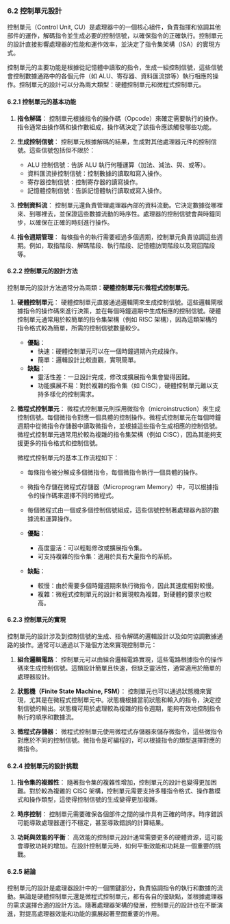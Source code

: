 ### 6.2 控制單元設計

控制單元（Control Unit, CU）是處理器中的一個核心組件，負責指揮和協調其他部件的運作，解碼指令並生成必要的控制信號，以確保指令的正確執行。控制單元的設計直接影響處理器的性能和運作效率，並決定了指令集架構（ISA）的實現方式。

控制單元的主要功能是根據從記憶體中讀取的指令，生成一組控制信號，這些信號會控制數據通路中的各個元件（如 ALU、寄存器、資料匯流排等）執行相應的操作。控制單元的設計可以分為兩大類型：硬體控制單元和微程式控制單元。

#### 6.2.1 控制單元的基本功能

1. **指令解碼**：
   控制單元根據指令的操作碼（Opcode）來確定需要執行的操作。指令通常由操作碼和操作數組成，操作碼決定了該指令應該觸發哪些功能。

2. **生成控制信號**：
   控制單元根據解碼的結果，生成對其他處理器元件的控制信號。這些信號包括但不限於：
   - ALU 控制信號：告訴 ALU 執行何種運算（加法、減法、與、或等）。
   - 資料匯流排控制信號：控制數據的讀取和寫入操作。
   - 寄存器控制信號：控制寄存器的讀寫操作。
   - 記憶體控制信號：告訴記憶體執行讀取或寫入操作。

3. **控制資料流**：
   控制單元還負責管理處理器內部的資料流動。它決定數據從哪裡來、到哪裡去，並保證這些數據流動的時序性。處理器的控制信號會與時鐘同步，以確保在正確的時刻進行操作。

4. **指令週期管理**：
   每條指令的執行需要經過多個週期，控制單元負責協調這些週期。例如，取指階段、解碼階段、執行階段、記憶體訪問階段以及寫回階段等。

#### 6.2.2 控制單元的設計方法

控制單元的設計方法通常分為兩類：**硬體控制單元**和**微程式控制單元**。

1. **硬體控制單元**：
   硬體控制單元直接通過邏輯閘來生成控制信號。這些邏輯閘根據指令的操作碼來進行決策，並在每個時鐘週期中生成相應的控制信號。硬體控制單元通常用於較簡單的指令集架構（例如 RISC 架構），因為這類架構的指令格式較為簡單，所需的控制信號數量較少。

   - **優點**：
     - 快速：硬體控制單元可以在一個時鐘週期內完成操作。
     - 簡單：邏輯設計比較直觀，實現簡單。
   - **缺點**：
     - 靈活性差：一旦設計完成，修改或擴展指令集會變得困難。
     - 功能擴展不易：對於複雜的指令集（如 CISC），硬體控制單元難以支持多樣化的控制需求。

2. **微程式控制單元**：
   微程式控制單元則採用微指令（microinstruction）來生成控制信號。每個微指令對應一個具體的控制操作。微程式控制單元在每個時鐘週期中從微指令存儲器中讀取微指令，並根據這些指令生成相應的控制信號。微程式控制單元通常用於較為複雜的指令集架構（例如 CISC），因為其能夠支援更多的指令格式和控制信號。

   微程式控制單元的基本工作流程如下：
   - 每條指令被分解成多個微指令，每個微指令執行一個具體的操作。
   - 微指令存儲在微程式存儲器（Microprogram Memory）中，可以根據指令的操作碼來選擇不同的微程式。
   - 每個微程式由一個或多個控制信號組成，這些信號控制著處理器內部的數據流和運算操作。

   - **優點**：
     - 高度靈活：可以輕鬆修改或擴展指令集。
     - 可支持複雜的指令集：適用於具有大量指令的系統。
   - **缺點**：
     - 較慢：由於需要多個時鐘週期來執行微指令，因此其速度相對較慢。
     - 複雜：微程式控制單元的設計和實現較為複雜，對硬體的要求也較高。

#### 6.2.3 控制單元的實現

控制單元的設計涉及到控制信號的生成、指令解碼的邏輯設計以及如何協調數據通路的操作。通常可以通過以下幾個方法來實現控制單元：

1. **組合邏輯電路**：
   控制單元可以由組合邏輯電路實現，這些電路根據指令的操作碼來生成控制信號。這類設計簡單且快速，但缺乏靈活性，通常適用於簡單的處理器設計。

2. **狀態機（Finite State Machine, FSM）**：
   控制單元也可以通過狀態機來實現，尤其是在微程式控制單元中。狀態機根據當前狀態和輸入的指令，決定控制信號的輸出。狀態機可用於處理較為複雜的指令週期，能夠有效地控制指令執行的順序和數據流。

3. **微程式存儲器**：
   微程式控制單元使用微程式存儲器來儲存微指令，這些微指令對應於不同的控制信號。微指令是可編程的，可以根據指令的類型選擇對應的微指令。

#### 6.2.4 控制單元的設計挑戰

1. **指令集的複雜性**：
   隨著指令集的複雜性增加，控制單元的設計也變得更加困難。對於較為複雜的 CISC 架構，控制單元需要支持多種指令格式、操作數模式和操作類型，這使得控制信號的生成變得更加複雜。

2. **時序控制**：
   控制單元需要確保各個部件之間的操作具有正確的時序。時序錯誤可能導致處理器運行不穩定，甚至導致錯誤的計算結果。

3. **功耗與效能的平衡**：
   高效能的控制單元設計通常需要更多的硬體資源，這可能會導致功耗的增加。在設計控制單元時，如何平衡效能和功耗是一個重要的挑戰。

#### 6.2.5 結論

控制單元的設計是處理器設計中的一個關鍵部分，負責協調指令的執行和數據的流動。無論是硬體控制單元還是微程式控制單元，都有各自的優缺點，並根據處理器的需求選擇合適的設計方法。隨著處理器架構的發展，控制單元的設計也在不斷演進，對提高處理器效能和功能的擴展起著至關重要的作用。